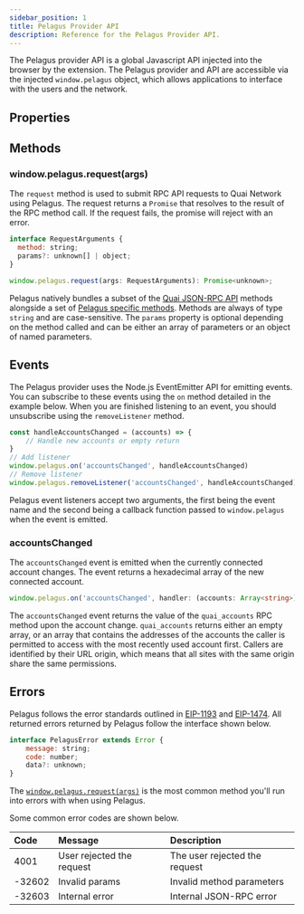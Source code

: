 ```yaml
---
sidebar_position: 1
title: Pelagus Provider API
description: Reference for the Pelagus Provider API.
---
```


The Pelagus provider API is a global Javascript API injected into the browser by the extension. The Pelagus provider and API are accessible via the injected `window.pelagus` object, which allows applications to interface with the users and the network.

## Properties

## Methods

### window.pelagus.request(args)

The `request` method is used to submit RPC API requests to Quai Network using Pelagus. The request returns a `Promise` that resolves to the result of the RPC method call. If the request fails, the promise will reject with an error.

```js
interface RequestArguments {
  method: string;
  params?: unknown[] | object;
}

window.pelagus.request(args: RequestArguments): Promise<unknown>;
```

Pelagus natively bundles a subset of the [Quai JSON-RPC API](https://docs.qu.ai/build/playground/overview) methods alongside a set of [Pelagus specific methods](./json-rpc-api.md). Methods are always of type `string` and are case-sensitive. The `params` property is optional depending on the method called and can be either an array of parameters or an object of named parameters.



## Events

The Pelagus provider uses the Node.js EventEmitter API for emitting events. You can subscribe to these events using the `on` method detailed in the example below. When you are finished listening to an event, you should unsubscribe using the `removeListener` method.

```js
const handleAccountsChanged = (accounts) => {
	// Handle new accounts or empty return
}
// Add listener
window.pelagus.on('accountsChanged', handleAccountsChanged)
// Remove listener
window.pelagus.removeListener('accountsChanged', handleAccountsChanged)
```

Pelagus event listeners accept two arguments, the first being the event name and the second being a callback function passed to `window.pelagus` when the event is emitted.

### accountsChanged

The `accountsChanged` event is emitted when the currently connected account changes. The event returns a hexadecimal array of the new connected account.

```ts
window.pelagus.on('accountsChanged', handler: (accounts: Array<string>) => void);
```

The `accountsChanged` event returns the value of the `quai_accounts` RPC method upon the account change. `quai_accounts` returns either an empty array, or an array that contains the addresses of the accounts the caller is permitted to access with the most recently used account first. Callers are identified by their URL origin, which means that all sites with the same origin share the same permissions.

## Errors

Pelagus follows the error standards outlined in [EIP-1193](https://eips.ethereum.org/EIPS/eip-1193#provider-errors) and [EIP-1474](https://eips.ethereum.org/EIPS/eip-1474#error-codes). All returned errors returned by Pelagus follow the interface shown below.

```js
interface PelagusError extends Error {
	message: string;
	code: number;
	data?: unknown;
}
```

The [`window.pelagus.request(args)`](#windowpelagusrequestargs) is the most common method you'll run into errors with when using Pelagus.

Some common error codes are shown below.

| Code   | Message                   | Description                   |
| :----- | :------------------------ | :---------------------------- |
| 4001   | User rejected the request | The user rejected the request |
| -32602 | Invalid params            | Invalid method parameters     |
| -32603 | Internal error            | Internal JSON-RPC error       |
